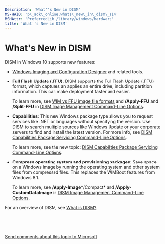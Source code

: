```yaml
---
Description: 'What''s New in DISM'
MS-HAID: 'p\_adk\_online.whats\_new\_in\_dism\_s14'
MSHAttr: 'PreferredLib:/library/windows/hardware'
title: 'What''s New in DISM'
---
```


# What's New in DISM


DISM in Windows 10 supports new features:

-   [Windows Imaging and Configuration Designer](https://msdn.microsoft.com/library/windows/hardware/dn916113) and related tools.

-   **Full Flash Update (.FFU)**: DISM supports the Full Flash Update (.FFU) format, which captures an applies an entire drive, including partition information. This can make deployment faster and easier.

    To learn more, see [WIM vs FFU image file formats](wim-vs-ffu-image-file-formats.md) and **/Apply-FFU** and **/Split-FFU** in [DISM Image Management Command-Line Options](dism-image-management-command-line-options-s14.md).

-   **Capabilities**: This new Windows package type allows you to request services like .NET or languages without specifying the version. Use DISM to search multiple sources like Windows Update or your corporate servers to find and install the latest version. For more info, see [DISM Capabilities Package Servicing Command-Line Options](dism-capabilities-package-servicing-command-line-options.md).

    To learn more, see the new topic: [DISM Capabilities Package Servicing Command-Line Options](dism-capabilities-package-servicing-command-line-options.md).

-   **Compress operating system and provisioning packages**: Save space on a Windows image by running the operating system and other system files from compressed files. This replaces the WIMBoot features from Windows 8.1.

    To learn more, see **/Apply-Image***/Compact* and **/Apply-CustomDataImage** in [DISM Image Management Command-Line Options](dism-image-management-command-line-options-s14.md).

For an overview of DISM, see [What is DISM?](what-is-dism.md).

 

 

[Send comments about this topic to Microsoft](mailto:wsddocfb@microsoft.com?subject=Documentation%20feedback%20%5Bp_adk_online\p_adk_online%5D:%20What's%20New%20in%20DISM%20%20RELEASE:%20%284/11/2016%29&body=%0A%0APRIVACY%20STATEMENT%0A%0AWe%20use%20your%20feedback%20to%20improve%20the%20documentation.%20We%20don't%20use%20your%20email%20address%20for%20any%20other%20purpose,%20and%20we'll%20remove%20your%20email%20address%20from%20our%20system%20after%20the%20issue%20that%20you're%20reporting%20is%20fixed.%20While%20we're%20working%20to%20fix%20this%20issue,%20we%20might%20send%20you%20an%20email%20message%20to%20ask%20for%20more%20info.%20Later,%20we%20might%20also%20send%20you%20an%20email%20message%20to%20let%20you%20know%20that%20we've%20addressed%20your%20feedback.%0A%0AFor%20more%20info%20about%20Microsoft's%20privacy%20policy,%20see%20http://privacy.microsoft.com/default.aspx. "Send comments about this topic to Microsoft")



